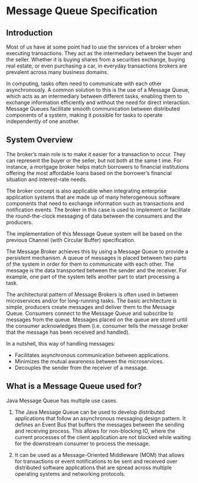 # Message Queue Specification

## Introduction

Most of us have at some point had to use the services of a broker when executing transactions. They act as the intermediary between the buyer and the seller. Whether it is buying shares from a securities exchange, buying real estate, or even purchasing a car, in everyday transactions brokers are prevalent across many business domains.

In computing, tasks often need to communicate with each other asynchronously. A common solution to this is the use of a Message Queue, which acts as an intermediary between different tasks, enabling them to exchange information efficiently and without the need for direct interaction. Message Queues facilitate smooth communication between distributed components of a system, making it possible for tasks to operate independently of one another.

## System Overview

The broker’s main role is to make it easier for a transaction to occur. They can represent the buyer or the seller, but not both at the same t  ime. For instance, a mortgage broker helps match borrowers to financial institutions offering the most affordable loans based on the borrower’s financial situation and interest-rate needs.

The broker concept is also applicable when integrating enterprise application systems that are made up of many heterogeneous software components that need to exchange information such as transactions and notification events. The broker in this case is used to implement or facilitate the round-the-clock messaging of data between the consumers and the producers.

The implementation of this Message Queue system will be based on the previous Channel (with Circular Buffer) specification. 

The Message Broker achieves this by using a Message Queue to provide a persistent mechanism. A queue of messages is placed between two parts of the system in order for them to communicate with each other. The message is the data transported between the sender and the receiver. For example, one part of the system tells another part to start processing a task.

The architectural pattern of Message Brokers is often used in between microservices and/or for long-running tasks. The basic architecture is simple, producers create messages and deliver them to the Message Queue. Consumers connect to the Message Queue and subscribe to messages from the queue. Messages placed on the queue are stored until the consumer acknowledges them (i.e. consumer tells the message broker that the message has been received and handled).

In a nutshell, this way of handling messages:
- Facilitates asynchronous communication between applications.
- Minimizes the mutual awareness between the microservices.
- Decouples the sender from the receiver of a message.


## What is a Message Queue used for?
Java Message Queue has multiple use cases.

1. The Java Message Queue can be used to develop distributed applications that follow an asynchronous messaging design pattern. It defines an Event Bus that buffers the messages between the sending and receiving process. This allows for non-blocking IO, where the current processes of the client application are not blocked while waiting for the downstream consumer to process the message. 

2. It can be used as a Message-Oriented Middleware (MOM) that allows for transactions or event notifications to be sent and received over distributed software applications that are spread across multiple operating systems and networking protocols.


